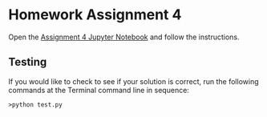 # Homework Assignment 4

Open the [Assignment 4 Jupyter Notebook](assignment4.ipynb) and follow the instructions.

## Testing

If you would like to check to see if your solution is correct, run the following commands at the Terminal command line in sequence:

````
>python test.py
````

